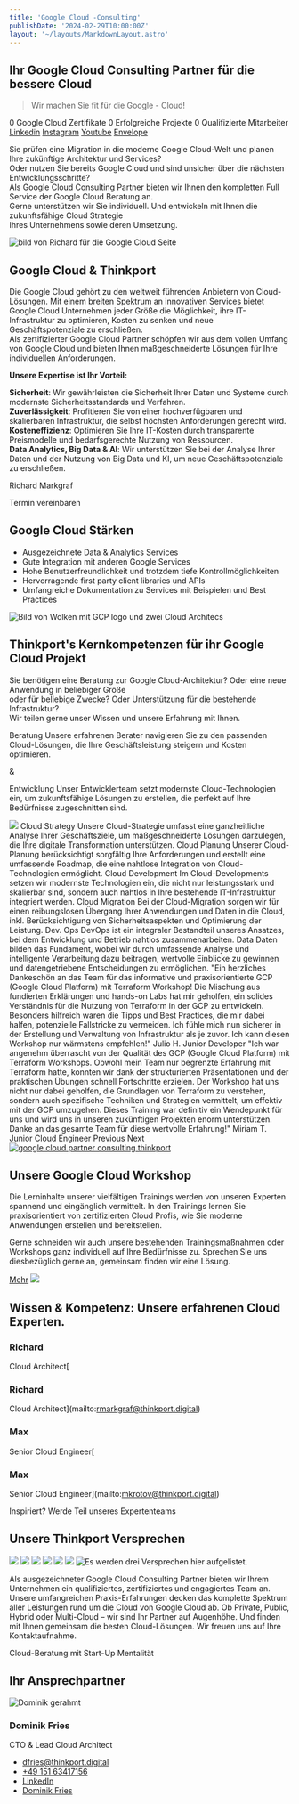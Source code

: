 ```yaml
---
title: 'Google Cloud -Consulting'
publishDate: '2024-02-29T10:00:00Z'
layout: '~/layouts/MarkdownLayout.astro'
---
```


## Ihr Google Cloud Consulting Partner für die bessere Cloud

> Wir machen Sie fit für die Google - Cloud!

0 Google Cloud Zertifikate 0 Erfolgreiche Projekte 0 Qualifizierte Mitarbeiter [Linkedin](https://www.linkedin.com/company/11759873) [Instagram](https://www.instagram.com/thinkport/) [Youtube](https://www.youtube.com/channel/UCnke3WYRT6bxuMK2t4jw2qQ) [Envelope](mailto:tdrechsel@thinkport.digital)

Sie prüfen eine Migration in die moderne Google Cloud-Welt und planen Ihre zukünftige Architektur und Services?  
Oder nutzen Sie bereits Google Cloud und sind unsicher über die nächsten Entwicklungsschritte?  
Als Google Cloud Consulting Partner bieten wir Ihnen den kompletten Full Service der Google Cloud Beratung an.  
Gerne unterstützen wir Sie individuell. Und entwickeln mit Ihnen die zukunftsfähige Cloud Strategie  
Ihres Unternehmens sowie deren Umsetzung.

![bild von Richard für die Google Cloud Seite](images/richard-for-GCP-731x1024.webp)

## Google Cloud & Thinkport

Die Google Cloud gehört zu den weltweit führenden Anbietern von Cloud-Lösungen. Mit einem breiten Spektrum an innovativen Services bietet Google Cloud Unternehmen jeder Größe die Möglichkeit, ihre IT-Infrastruktur zu optimieren, Kosten zu senken und neue Geschäftspotenziale zu erschließen.  
Als zertifizierter Google Cloud Partner schöpfen wir aus dem vollen Umfang von Google Cloud und bieten Ihnen maßgeschneiderte Lösungen für Ihre individuellen Anforderungen.

**Unsere Expertise ist Ihr Vorteil:**

**Sicherheit**: Wir gewährleisten die Sicherheit Ihrer Daten und Systeme durch modernste Sicherheitsstandards und Verfahren.  
**Zuverlässigkeit**: Profitieren Sie von einer hochverfügbaren und skalierbaren Infrastruktur, die selbst höchsten Anforderungen gerecht wird.  
**Kosteneffizienz**: Optimieren Sie Ihre IT-Kosten durch transparente Preismodelle und bedarfsgerechte Nutzung von Ressourcen.  
**Data Analytics, Big Data & AI**: Wir unterstützen Sie bei der Analyse Ihrer Daten und der Nutzung von Big Data und KI, um neue Geschäftspotenziale zu erschließen.

Richard Markgraf

Termin vereinbaren[](#linksection)

## Google Cloud Stärken

- Ausgezeichnete Data & Analytics Services
- Gute Integration mit anderen Google Services
- Hohe Benutzerfreundlichkeit und trotzdem tiefe Kontrollmöglichkeiten
- Hervorragende first party client libraries und APIs
- Umfangreiche Dokumentation zu Services mit Beispielen und Best Practices

![Bild von Wolken mit GCP logo und zwei Cloud Architecs](images/gcp3_wolke-1024x902.webp)[](#linksection)

## Thinkport's Kernkompetenzen für ihr Google Cloud Projekt

Sie benötigen eine Beratung zur Google Cloud-Architektur? Oder eine neue Anwendung in beliebiger Größe  
oder für beliebige Zwecke? Oder Unterstützung für die bestehende Infrastruktur?  
Wir teilen gerne unser Wissen und unsere Erfahrung mit Ihnen.

Beratung Unsere erfahrenen Berater navigieren Sie zu den passenden Cloud-Lösungen, die Ihre Geschäftsleistung steigern und Kosten optimieren.

&

Entwicklung Unser Entwicklerteam setzt modernste Cloud-Technologien ein, um zukunftsfähige Lösungen zu erstellen, die perfekt auf Ihre Bedürfnisse zugeschnitten sind.

![](images/Linien.png) Cloud Strategy Unsere Cloud-Strategie umfasst eine ganzheitliche Analyse Ihrer Geschäftsziele, um maßgeschneiderte Lösungen darzulegen, die Ihre digitale Transformation unterstützen. Cloud Planung Unserer Cloud-Planung berücksichtigt sorgfältig Ihre Anforderungen und erstellt eine umfassende Roadmap, die eine nahtlose Integration von Cloud-Technologien ermöglicht. Cloud Development Im Cloud-Developments setzen wir modernste Technologien ein, die nicht nur leistungsstark und skalierbar sind, sondern auch nahtlos in Ihre bestehende IT-Infrastruktur integriert werden. Cloud Migration Bei der Cloud-Migration sorgen wir für einen reibungslosen Übergang Ihrer Anwendungen und Daten in die Cloud, inkl. Berücksichtigung von Sicherheitsaspekten und Optimierung der Leistung. Dev. Ops DevOps ist ein integraler Bestandteil unseres Ansatzes, bei dem Entwicklung und Betrieb nahtlos zusammenarbeiten. Data Daten bilden das Fundament, wobei wir durch umfassende Analyse und intelligente Verarbeitung dazu beitragen, wertvolle Einblicke zu gewinnen und datengetriebene Entscheidungen zu ermöglichen. "Ein herzliches Dankeschön an das Team für das informative und praxisorientierte GCP (Google Cloud Platform) mit Terraform Workshop! Die Mischung aus fundierten Erklärungen und hands-on Labs hat mir geholfen, ein solides Verständnis für die Nutzung von Terraform in der GCP zu entwickeln. Besonders hilfreich waren die Tipps und Best Practices, die mir dabei halfen, potenzielle Fallstricke zu vermeiden. Ich fühle mich nun sicherer in der Erstellung und Verwaltung von Infrastruktur als je zuvor. Ich kann diesen Workshop nur wärmstens empfehlen!" Julio H. Junior Developer "Ich war angenehm überrascht von der Qualität des GCP (Google Cloud Platform) mit Terraform Workshops. Obwohl mein Team nur begrenzte Erfahrung mit Terraform hatte, konnten wir dank der strukturierten Präsentationen und der praktischen Übungen schnell Fortschritte erzielen. Der Workshop hat uns nicht nur dabei geholfen, die Grundlagen von Terraform zu verstehen, sondern auch spezifische Techniken und Strategien vermittelt, um effektiv mit der GCP umzugehen. Dieses Training war definitiv ein Wendepunkt für uns und wird uns in unseren zukünftigen Projekten enorm unterstützen. Danke an das gesamte Team für diese wertvolle Erfahrung!" Miriam T. Junior Cloud Engineer Previous Next [![google cloud partner consulting thinkport](images/google-cloud-partner.png)](https://cloud.google.com/find-a-partner/partner/thinkport)

## Unsere Google Cloud Workshop

Die Lerninhalte unserer vielfältigen Trainings werden von unseren Experten spannend und eingänglich vermittelt. In den Trainings lernen Sie praxisorientiert von zertifizierten Cloud Profis, wie Sie moderne Anwendungen erstellen und bereitstellen.

Gerne schneiden wir auch unsere bestehenden Trainingsmaßnahmen oder Workshops ganz individuell auf Ihre Bedürfnisse zu. Sprechen Sie uns diesbezüglich gerne an, gemeinsam finden wir eine Lösung.

[Mehr](https://thinkport.digital/cloud-trainings-workshops/) [![](images/Terraform-1024x463.png)](https://thinkport.digital/terraform-fuer-gcp-lernen/)

## Wissen & Kompetenz: Unsere erfahrenen Cloud Experten.

### Richard

Cloud Architect[

### Richard

Cloud Architect](mailto:rmarkgraf@thinkport.digital)

### Max

Senior Cloud Engineer[

### Max

Senior Cloud Engineer](mailto:mkrotov@thinkport.digital)[](mailto:mkrotov@thinkport.digital)

Inspiriert? Werde Teil unseres Expertenteams

[](https://thinkport.digital/karriere-in-der-cloud/)

## Unsere Thinkport Versprechen

![](images/Frame-10.png) ![](images/Frame-13.png) ![](images/Frame-14.png) ![](images/Frame-11.png) ![](images/Frame-12.png) ![](images/Frame-15.png) ![Es werden drei Versprechen hier aufgelistet.](images/TP-Versprechen.png)

Als ausgezeichneter Google Cloud Consulting Partner bieten wir Ihrem Unternehmen ein qualifiziertes, zertifiziertes und engagiertes Team an. Unsere umfangreichen Praxis-Erfahrungen decken das komplette Spektrum aller Leistungen rund um die Cloud von Google Cloud ab. Ob Private, Public, Hybrid oder Multi-Cloud – wir sind Ihr Partner auf Augenhöhe. Und finden mit Ihnen gemeinsam die besten Cloud-Lösungen. Wir freuen uns auf Ihre Kontaktaufnahme.

Cloud-Beratung mit Start-Up Mentalität

## Ihr Ansprechpartner

![Dominik gerahmt](images/Dominik_mH-2.png)

### Dominik Fries

CTO & Lead Cloud Architect

- [dfries@thinkport.digital](mailto:dfries@thinkport.digital)
- [+49 151 63417156](tel:+4915163417156)
- [LinkedIn](https://www.linkedin.com/in/dominik-fries-497ab7107/?originalSubdomain=de)
- [Dominik Fries](https://www.xing.com/profile/Dominik_Fries5)

